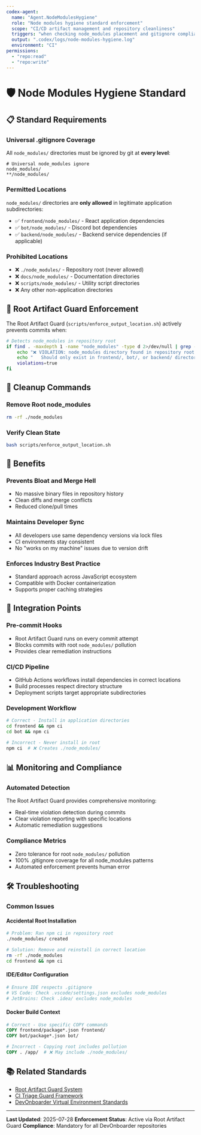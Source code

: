 ```yaml
---
codex-agent:
  name: "Agent.NodeModulesHygiene"
  role: "Node modules hygiene standard enforcement"
  scope: "CI/CD artifact management and repository cleanliness"
  triggers: "when checking node_modules placement and gitignore compliance"
  output: ".codex/logs/node-modules-hygiene.log"
  environment: "CI"
permissions:
  - "repo:read"
  - "repo:write"
---
```


# 🛡️ Node Modules Hygiene Standard

## 📋 **Standard Requirements**

### **Universal .gitignore Coverage**

All `node_modules/` directories must be ignored by git at **every level**:

```gitignore
# Universal node_modules ignore
node_modules/
**/node_modules/
```

### **Permitted Locations**

`node_modules/` directories are **only allowed** in legitimate application subdirectories:

- ✅ `frontend/node_modules/` - React application dependencies
- ✅ `bot/node_modules/` - Discord bot dependencies
- ✅ `backend/node_modules/` - Backend service dependencies (if applicable)

### **Prohibited Locations**

- ❌ `./node_modules/` - Repository root (never allowed)
- ❌ `docs/node_modules/` - Documentation directories
- ❌ `scripts/node_modules/` - Utility script directories
- ❌ Any other non-application directories

## 🚫 **Root Artifact Guard Enforcement**

The Root Artifact Guard (`scripts/enforce_output_location.sh`) actively prevents commits when:

```bash
# Detects node_modules in repository root
if find . -maxdepth 1 -name "node_modules" -type d 2>/dev/null | grep -q .; then
    echo "❌ VIOLATION: node_modules directory found in repository root"
    echo "   Should only exist in frontend/, bot/, or backend/ directories"
    violations=true
fi
```

## 🔧 **Cleanup Commands**

### **Remove Root node_modules**

```bash
rm -rf ./node_modules
```

### **Verify Clean State**

```bash
bash scripts/enforce_output_location.sh
```

## 🎯 **Benefits**

### **Prevents Bloat and Merge Hell**

- No massive binary files in repository history
- Clean diffs and merge conflicts
- Reduced clone/pull times

### **Maintains Developer Sync**

- All developers use same dependency versions via lock files
- CI environments stay consistent
- No "works on my machine" issues due to version drift

### **Enforces Industry Best Practice**

- Standard approach across JavaScript ecosystem
- Compatible with Docker containerization
- Supports proper caching strategies

## 🔄 **Integration Points**

### **Pre-commit Hooks**

- Root Artifact Guard runs on every commit attempt
- Blocks commits with root `node_modules/` pollution
- Provides clear remediation instructions

### **CI/CD Pipeline**

- GitHub Actions workflows install dependencies in correct locations
- Build processes respect directory structure
- Deployment scripts target appropriate subdirectories

### **Development Workflow**

```bash
# Correct - Install in application directories
cd frontend && npm ci
cd bot && npm ci

# Incorrect - Never install in root
npm ci  # ❌ Creates ./node_modules/
```

## 📊 **Monitoring and Compliance**

### **Automated Detection**

The Root Artifact Guard provides comprehensive monitoring:

- Real-time violation detection during commits
- Clear violation reporting with specific locations
- Automatic remediation suggestions

### **Compliance Metrics**

- Zero tolerance for root `node_modules/` pollution
- 100% .gitignore coverage for all node_modules patterns
- Automated enforcement prevents human error

## 🛠️ **Troubleshooting**

### **Common Issues**

#### **Accidental Root Installation**

```bash
# Problem: Ran npm ci in repository root
./node_modules/ created

# Solution: Remove and reinstall in correct location
rm -rf ./node_modules
cd frontend && npm ci
```

#### **IDE/Editor Configuration**

```bash
# Ensure IDE respects .gitignore
# VS Code: Check .vscode/settings.json excludes node_modules
# JetBrains: Check .idea/ excludes node_modules
```

#### **Docker Build Context**

```dockerfile
# Correct - Use specific COPY commands
COPY frontend/package*.json frontend/
COPY bot/package*.json bot/

# Incorrect - Copying root includes pollution
COPY . /app/  # ❌ May include ./node_modules/
```

## 📚 **Related Standards**

- [Root Artifact Guard System](../agents/tags/ci_root_artifact_guard.md)
- [CI Triage Guard Framework](./2025-07-28_foo_sandbox_pollution.md)
- [DevOnboarder Virtual Environment Standards](../../.github/copilot-instructions.md)

---

**Last Updated**: 2025-07-28
**Enforcement Status**: Active via Root Artifact Guard
**Compliance**: Mandatory for all DevOnboarder repositories
